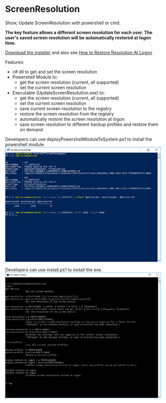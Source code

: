 # ScreenResolution
Show, Update ScreenResolution with powershell or cmd.

**The key feature allows a different screen resolution for each user. The user's saved screen resolution will be automatically restored at logon time.**

[Download the installer](https://github.com/qxsch/ScreenResolution/raw/master/Binary/ScreenResolutionSetup.msi) and also see [How to Restore Resolution At Logon](https://github.com/qxsch/ScreenResolution/blob/master/Documentation/HowtoRestoreResolutionAtLogon.md)

Features:
  * c# dll to get and set the screen resolution
  * Powershell Module to:
    * get the screen resolution (current, all supported)
    * set the current screen resolution
  * Executable (UpdateScreenResolution.exe) to:
    * get the screen resolution (current, all supported)
    * set the current screen resolution
    * save current screen resolution to the registry
    * restore the screen resolution  from the registry
    * automatically restore the screen resolution at logon
    * save screen resolution to different backup profiles and restore them on demand

Developers can use deployPowershellModuleToSystem.ps1 to install the powershell module.
![Powershell Screen Management](Documentation/PowershellScreenManagement.png)

Developers can use install.ps1 to install the exe.
![UpdateScreenResolution.exe](Documentation/UpdateScreenResolutionExe.png)
